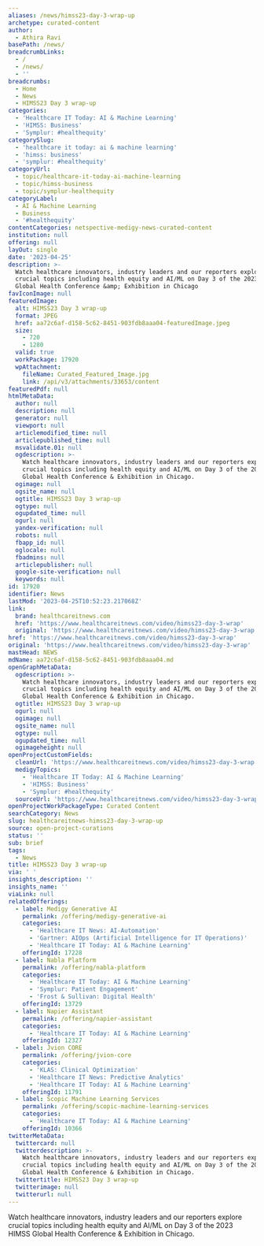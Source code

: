 ```yaml
---
aliases: /news/himss23-day-3-wrap-up
archetype: curated-content
author:
  - Athira Ravi
basePath: /news/
breadcrumbLinks:
  - /
  - /news/
  - ''
breadcrumbs:
  - Home
  - News
  - HIMSS23 Day 3 wrap-up
categories:
  - 'Healthcare IT Today: AI & Machine Learning'
  - 'HIMSS: Business'
  - 'Symplur: #healthequity'
categorySlug:
  - 'healthcare it today: ai & machine learning'
  - 'himss: business'
  - 'symplur: #healthequity'
categoryUrl:
  - topic/healthcare-it-today-ai-machine-learning
  - topic/himss-business
  - topic/symplur-healthequity
categoryLabel:
  - AI & Machine Learning
  - Business
  - '#healthequity'
contentCategories: netspective-medigy-news-curated-content
institution: null
offering: null
layOut: single
date: '2023-04-25'
description: >-
  Watch healthcare innovators, industry leaders and our reporters explore
  crucial topics including health equity and AI/ML on Day 3 of the 2023 HIMSS
  Global Health Conference &amp; Exhibition in Chicago
favIconImage: null
featuredImage:
  alt: HIMSS23 Day 3 wrap-up
  format: JPEG
  href: aa72c6af-d158-5c62-8451-903fdb8aaa04-featuredImage.jpeg
  size:
    - 720
    - 1280
  valid: true
  workPackage: 17920
  wpAttachment:
    fileName: Curated_Featured_Image.jpg
    link: /api/v3/attachments/33653/content
featuredPdf: null
htmlMetaData:
  author: null
  description: null
  generator: null
  viewport: null
  articlemodified_time: null
  articlepublished_time: null
  msvalidate.01: null
  ogdescription: >-
    Watch healthcare innovators, industry leaders and our reporters explore
    crucial topics including health equity and AI/ML on Day 3 of the 2023 HIMSS
    Global Health Conference & Exhibition in Chicago.
  ogimage: null
  ogsite_name: null
  ogtitle: HIMSS23 Day 3 wrap-up
  ogtype: null
  ogupdated_time: null
  ogurl: null
  yandex-verification: null
  robots: null
  fbapp_id: null
  oglocale: null
  fbadmins: null
  articlepublisher: null
  google-site-verification: null
  keywords: null
id: 17920
identifier: News
lastMod: '2023-04-25T10:52:23.217068Z'
link:
  brand: healthcareitnews.com
  href: 'https://www.healthcareitnews.com/video/himss23-day-3-wrap'
  original: 'https://www.healthcareitnews.com/video/himss23-day-3-wrap'
href: 'https://www.healthcareitnews.com/video/himss23-day-3-wrap'
original: 'https://www.healthcareitnews.com/video/himss23-day-3-wrap'
mastHead: NEWS
mdName: aa72c6af-d158-5c62-8451-903fdb8aaa04.md
openGraphMetaData:
  ogdescription: >-
    Watch healthcare innovators, industry leaders and our reporters explore
    crucial topics including health equity and AI/ML on Day 3 of the 2023 HIMSS
    Global Health Conference & Exhibition in Chicago.
  ogtitle: HIMSS23 Day 3 wrap-up
  ogurl: null
  ogimage: null
  ogsite_name: null
  ogtype: null
  ogupdated_time: null
  ogimageheight: null
openProjectCustomFields:
  cleanUrl: 'https://www.healthcareitnews.com/video/himss23-day-3-wrap'
  medigyTopics:
    - 'Healthcare IT Today: AI & Machine Learning'
    - 'HIMSS: Business'
    - 'Symplur: #healthequity'
  sourceUrl: 'https://www.healthcareitnews.com/video/himss23-day-3-wrap'
openProjectWorkPackageType: Curated Content
searchCategory: News
slug: healthcareitnews-himss23-day-3-wrap-up
source: open-project-curations
status: ''
sub: brief
tags:
  - News
title: HIMSS23 Day 3 wrap-up
via: ' '
insights_description: ''
insights_name: ''
viaLink: null
relatedOfferings:
  - label: Medigy Generative AI
    permalink: /offering/medigy-generative-ai
    categories:
      - 'Healthcare IT News: AI-Automation'
      - 'Gartner: AIOps (Artificial Intelligence for IT Operations)'
      - 'Healthcare IT Today: AI & Machine Learning'
    offeringId: 17228
  - label: Nabla Platform
    permalink: /offering/nabla-platform
    categories:
      - 'Healthcare IT Today: AI & Machine Learning'
      - 'Symplur: Patient Engagement'
      - 'Frost & Sullivan: Digital Health'
    offeringId: 13729
  - label: Napier Assistant
    permalink: /offering/napier-assistant
    categories:
      - 'Healthcare IT Today: AI & Machine Learning'
    offeringId: 12327
  - label: Jvion CORE
    permalink: /offering/jvion-core
    categories:
      - 'KLAS: Clinical Optimization'
      - 'Healthcare IT News: Predictive Analytics'
      - 'Healthcare IT Today: AI & Machine Learning'
    offeringId: 11791
  - label: Scopic Machine Learning Services
    permalink: /offering/scopic-machine-learning-services
    categories:
      - 'Healthcare IT Today: AI & Machine Learning'
    offeringId: 10366
twitterMetaData:
  twittercard: null
  twitterdescription: >-
    Watch healthcare innovators, industry leaders and our reporters explore
    crucial topics including health equity and AI/ML on Day 3 of the 2023 HIMSS
    Global Health Conference & Exhibition in Chicago.
  twittertitle: HIMSS23 Day 3 wrap-up
  twitterimage: null
  twitterurl: null
---
```

<p>Watch healthcare innovators, industry leaders and our reporters explore crucial topics including health equity and AI/ML on Day 3 of the 2023 HIMSS Global Health Conference &amp; Exhibition in Chicago.</p>